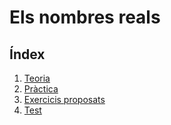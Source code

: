 # Els nombres reals
## Índex

1. [Teoria](realestexteo1.pdf)
2. [Pràctica](realestexejer1.pdf)
3. [Exercicis proposats](realestexpro1.pdf)
4. [Test](realestexexa1.pdf)
